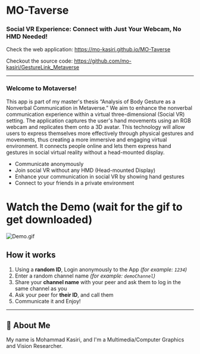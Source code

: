 <h1>MO-Taverse</h1> 

### Social VR Experience: Connect with Just Your Webcam, No HMD Needed!

Check the web application: https://mo-kasiri.github.io/MO-Taverse

Checkout the source code: https://github.com/mo-kasiri/GestureLink_Metaverse

---
### Welcome to Motaverse!
<p>This app is part of my master's thesis “Analysis of Body Gesture as a Nonverbal Communication in Metaverse.”
We aim to enhance the nonverbal communication experience within a virtual three-dimensional (Social VR) setting.
The application captures the user's hand movements using an RGB webcam and replicates them onto a 3D avatar. This technology will allow users to express
themselves more effectively through physical gestures and movements, thus creating a more immersive and engaging virtual
environment. It connects people online and lets them express hand gestures in social virtual reality without a head-mounted display.</p>

* Communicate anonymously
* Join social VR without any HMD (Head-mounted Display)
* Enhance your communication in social VR by showing hand gestures
* Connect to your friends in a private environment

# Watch the Demo (wait for the gif to get downloaded)
<img alt="Demo.gif" src="https://github.com/mo-kasiri/MO-Taverse/blob/main/demo.gif?raw=true" data-hpc="true" class="Box-sc-g0xbh4-0 kzRgrI">

## How it works

1. Using a **random ID**, Login anonymously to the App *(for example: `1234`)*
2. Enter a random channel name *(for example: `demoChannel`)*
3. Share your **channel name** with your peer and ask them to log in the same channel as you
4. Ask your peer for **their ID**, and call them
5. Communicate it and Enjoy!

---
## 🚀 About Me
My name is Mohammad Kasiri, and I'm a Multimedia/Computer Graphics and Vision Researcher.


